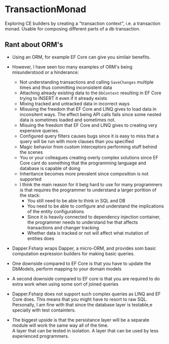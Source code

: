 # TransactionMonad

Exploring CE builders by creating a "transaction context", i.e. a transaction monad. Usable for composing different parts of a db transaction.

## Rant about ORM's

- Using an ORM, for example EF Core can give you similair benefits.

- However, I have seen too many examples of ORM's being misunderstood or a hinderance:

    - Not understanding transactions and calling `SaveChanges` multiple times and thus committing inconsistent data
    - Attaching already existing data to the `DbContext` resulting in EF Core trying to INSERT it even if it already exists
    - Mixing tracked and untracked data in incorrect ways
    - Misusing the freedom that EF Core and LINQ gives to load data in inconsitent ways. The effect being API calls fails since some nested data is sometimes loaded and sometimes not.
    - Misuing the freedom that EF Core and LINQ gives to creating very expensive queries.
    - Configured query filters causes bugs since it is easy to miss that a query will be run with more clauses than you specified
    - Magic behavior from custom interceptors performing stuff behind the scenes
    - You or your colleagues creating overly complex solutions since EF Core cant do something that the programming language and database is capable of doing
    - Inheritance becomes more prevalent since composition is not supported
    - I think the main reason for it beig hard to use for many programmers is that requires the programmer to understand a larger porttion of the stack:
        - You still need to be able to think in SQL and DB
        - You need to be able to configure and understand the implications of the entity configurations
        - Since it is heavily connected to dependency injection container, the programmer needs to understand hw that affects transactions and changer tracking
        - Whether data is tracked or not will affect what mutation of entities does

- Dapper.Fsharp wraps Dapper, a micro-ORM, and provides som basic computation expression builders for making basic queries.
- One downside compared to EF Core is that you have to update the DbModels, perform mapping to your domain models
- A second downside compared to EF core is that you are required to do extra work when using some sort of joined queries
- Dapper.Fsharp does not support such complex queries as LINQ and EF Core does. This means that you might have to resort to raw SQL. Personally, I am fine with that since the database layer is testable,e specially with test containters.
- The biggest upside is that the persistance layer will be a separate module will work the same way all of the time.  
  A layer that can be tested in isolation. A layer that can be used by less experienced programmers.
